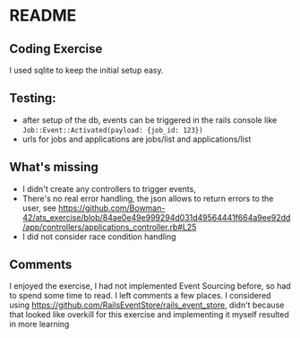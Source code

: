 # README

## Coding Exercise

I used sqlite to keep the initial setup easy. 

## Testing:
* after setup of the db, events can be triggered in the rails console like `Job::Event::Activated(payload: {job_id: 123})`
* urls for jobs and applications are jobs/list and applications/list

## What's missing
* I didn't create any controllers to trigger events,
* There's no real error handling, the json allows to return errors to the user, see https://github.com/Bowman-42/ats_exercise/blob/84ae0e49e999294d031d49564441f664a9ee92dd/app/controllers/applications_controller.rb#L25
* I did not consider race condition handling

## Comments
I enjoyed the exercise, I had not implemented Event Sourcing before, so had to spend some time to read.
I left comments a few places.
I considered using https://github.com/RailsEventStore/rails_event_store, didn't because that looked like overkill for this exercise and implementing it myself resulted in more learning
  
